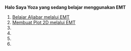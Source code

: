 **Halo Saya Yoza yang sedang belajar menggunakan EMT**
1. [Belajar Aljabar melalui EMT](https://github.com/Yozayudhistira/Yozayudhistira/blob/main/Omega%20Yoza%20Yudhistira_23030630064_Matematika%20E_Tugas%20pertemuan%203-4%20APLIKOM.pdf)
2. [Membuat Plot 2D melalui EMT](https://github.com/Yozayudhistira/Yozayudhistira/blob/main/Omega%20Yoza%20Yudhistira_23030630064_EMT4Plot2D.pdf)
3. 
4. 
5.
6.

